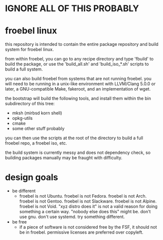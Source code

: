 IGNORE ALL OF THIS PROBABLY
===========================

froebel linux
=======

this repository is intended to contain the entire package repository and build system for froebel linux.

from within froebel, you can go to any recipe directory and type 'fbuild' to build the package, or use the 'build_all.sh' and 'build_iso_*.sh' scripts to build a full system.

you can also build froebel from systems that are not running froebel. you will need to be running in a unix-like environment with LLVM/Clang 5.0.0 or later, a GNU-compatible Make, fakeroot, and an implementation of wget.

the bootstrap will build the following tools, and install them within the bin subdirectory of this tree:

- mksh (mirbsd korn shell)
- opkg-utils
- cmake
- some other stuff probably

you can then use the scripts at the root of the directory to build a full froebel repo, a froebel iso, etc.

the build system is currently messy and does not dependency check, so building packages manually may be fraught with difficulty.

design goals
============

* be different
  * froebel is not Ubuntu. froebel is not Fedora. froebel is not Arch. froebel is not Gentoo. froebel is not Slackware. froebel is not Alpine. froebel is not Void. "xyz distro does it" is not a valid reason for doing something a certain way. "nobody else does this" might be. don't use gnu. don't use systemd. try something different.
* be free
  * if a piece of software is not considered free by the FSF, it should not be in froebel. permissive licenses are preferred over copyleft.
